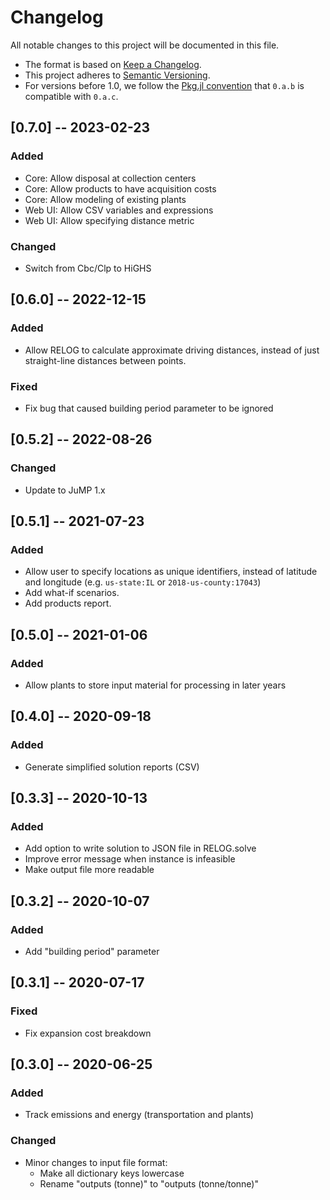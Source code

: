# Changelog

All notable changes to this project will be documented in this file.

- The format is based on [Keep a Changelog][changelog].
- This project adheres to [Semantic Versioning][semver].
- For versions before 1.0, we follow the [Pkg.jl convention][pkjjl]
  that `0.a.b` is compatible with `0.a.c`.

[changelog]: https://keepachangelog.com/en/1.0.0/
[semver]: https://semver.org/spec/v2.0.0.html
[pkjjl]: https://pkgdocs.julialang.org/v1/compatibility/#compat-pre-1.0

## [0.7.0] -- 2023-02-23

### Added

- Core: Allow disposal at collection centers
- Core: Allow products to have acquisition costs
- Core: Allow modeling of existing plants
- Web UI: Allow CSV variables and expressions
- Web UI: Allow specifying distance metric

### Changed

- Switch from Cbc/Clp to HiGHS

## [0.6.0] -- 2022-12-15

### Added

- Allow RELOG to calculate approximate driving distances, instead of just straight-line distances between points.

### Fixed

- Fix bug that caused building period parameter to be ignored

## [0.5.2] -- 2022-08-26

### Changed

- Update to JuMP 1.x

## [0.5.1] -- 2021-07-23

### Added

- Allow user to specify locations as unique identifiers, instead of latitude and longitude (e.g. `us-state:IL` or `2018-us-county:17043`)
- Add what-if scenarios.
- Add products report.

## [0.5.0] -- 2021-01-06

### Added

- Allow plants to store input material for processing in later years

## [0.4.0] -- 2020-09-18

### Added

- Generate simplified solution reports (CSV)

## [0.3.3] -- 2020-10-13

### Added

- Add option to write solution to JSON file in RELOG.solve
- Improve error message when instance is infeasible
- Make output file more readable

## [0.3.2] -- 2020-10-07

### Added

- Add "building period" parameter

## [0.3.1] -- 2020-07-17

### Fixed

- Fix expansion cost breakdown

## [0.3.0] -- 2020-06-25

### Added

- Track emissions and energy (transportation and plants)

### Changed

- Minor changes to input file format:
  - Make all dictionary keys lowercase
  - Rename "outputs (tonne)" to "outputs (tonne/tonne)"
